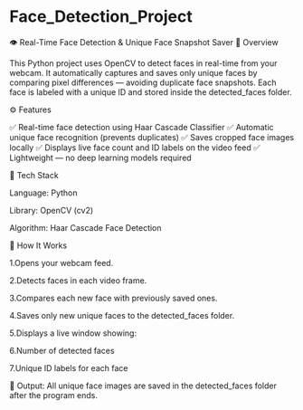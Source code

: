 # Face_Detection_Project

👁️ Real-Time Face Detection & Unique Face Snapshot Saver
🎯 Overview

This Python project uses OpenCV to detect faces in real-time from your webcam. It automatically captures and saves only unique faces by comparing pixel differences — avoiding duplicate face snapshots. Each face is labeled with a unique ID and stored inside the detected_faces folder.

⚙️ Features

✅ Real-time face detection using Haar Cascade Classifier
✅ Automatic unique face recognition (prevents duplicates)
✅ Saves cropped face images locally
✅ Displays live face count and ID labels on the video feed
✅ Lightweight — no deep learning models required

🧩 Tech Stack

Language: Python

Library: OpenCV (cv2)

Algorithm: Haar Cascade Face Detection

🚀 How It Works

1.Opens your webcam feed.

2.Detects faces in each video frame.

3.Compares each new face with previously saved ones.

4.Saves only new unique faces to the detected_faces folder.

5.Displays a live window showing:

6.Number of detected faces

7.Unique ID labels for each face

💾 Output:
All unique face images are saved in the detected_faces folder after the program ends.
